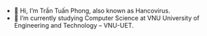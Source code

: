 - 👋 Hi, I’m Trần Tuấn Phong, also known as Hancovirus.
- 🌱 I’m currently studying Computer Science at VNU University of Engineering and Technology – VNU-UET.

<!---
Hancovirus/Hancovirus is a ✨ special ✨ repository because its `README.md` (this file) appears on your GitHub profile.
You can click the Preview link to take a look at your changes.
--->
